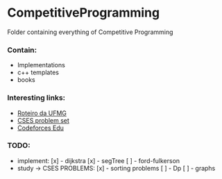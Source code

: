 # CompetitiveProgramming

Folder containing everything of Competitive Programming

### Contain:<br/>
  * Implementations
  * c++ templates
  * books

### Interesting links:<br>
  * [Roteiro da UFMG](http://wiki.maratona.dcc.ufmg.br/index.php/Roteiros)
  * [CSES problem set](https://cses.fi/problemset/)
  * [Codeforces Edu](https://codeforces.com/edu/courses)

### TODO:<br>
  - implement:
    [x] - dijkstra
    [x] - segTree
    [ ] - ford-fulkerson
  - study -> CSES PROBLEMS:
    [x] - sorting problems
    [ ] - Dp
    [ ] - graphs
